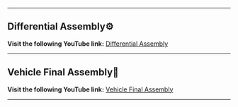 ** **

## Differential Assembly⚙️
**Visit the following YouTube link:** [Differential Assembly](https://youtu.be/wBKvdf76l_8?si=xTCuxnM3gSAiyvXd)

** **

## Vehicle Final Assembly🔋
**Visit the following YouTube link:** [Vehicle Final Assembly](https://youtu.be/vljPDZFnR9c)

** **
